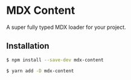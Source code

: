 # MDX Content

A super fully typed MDX loader for your project.

## Installation

```bash
$ npm install --save-dev mdx-content

$ yarn add -D mdx-content
```
